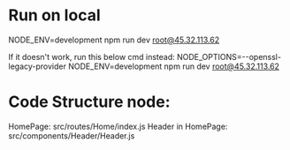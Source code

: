 # Run on local
NODE_ENV=development npm run dev root@45.32.113.62

If it doesn't work, run this below cmd instead: NODE_OPTIONS=--openssl-legacy-provider NODE_ENV=development npm run dev root@45.32.113.62

# Code Structure node:

HomePage: src/routes/Home/index.js
Header in HomePage: src/components/Header/Header.js
